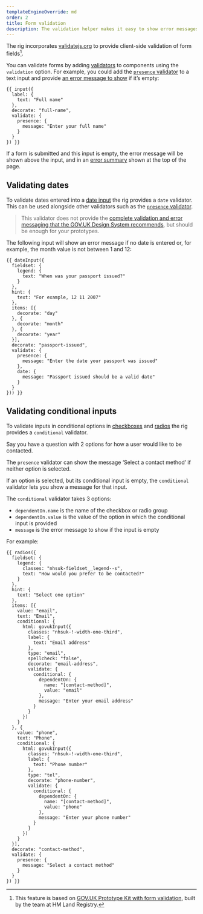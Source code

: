 ```yaml
---
templateEngineOverride: md
order: 2
title: Form validation
description: The validation helper makes it easy to show error messages when users are completing forms.
---
```


The rig incorporates [validatejs.org](https://validatejs.org) to provide client-side validation of form fields[^1].

You can validate forms by adding [validators](https://validatejs.org/#validators) to components using the `validation` option. For example, you could add the [`presence` validator](https://validatejs.org/#validators-presence) to a text input and provide [an error message to show](https://design-system.service.gov.uk/components/text-input/#error-messages) if it’s empty:

```njk
{{ input({
  label: {
    text: "Full name"
  },
  decorate: "full-name",
  validate: {
    presence: {
      message: "Enter your full name"
    }
  }
}) }}
```

If a form is submitted and this input is empty, the error message will be shown above the input, and in an [error summary](https://design-system.service.gov.uk/components/error-summary/) shown at the top of the page.

## Validating dates

To validate dates entered into a [date input](https://design-system.service.gov.uk/components/date-input/) the rig provides a `date` validator. This can be used alongside other validators such as the [`presence` validator](https://validatejs.org/#validators-presence).

> This validator does not provide the [complete validation and error messaging that the GOV.UK Design System recommends](https://design-system.service.gov.uk/components/date-input/#error-messages), but should be enough for your prototypes.

The following input will show an error message if no date is entered or, for example, the month value is not between 1 and 12:

```njk
{{ dateInput({
  fieldset: {
    legend: {
      text: "When was your passport issued?"
    }
  },
  hint: {
    text: "For example, 12 11 2007"
  },
  items: [{
    decorate: "day"
  }, {
    decorate: "month"
  }, {
    decorate: "year"
  }],
  decorate: "passport-issued",
  validate: {
    presence: {
      message: "Enter the date your passport was issued"
    },
    date: {
      message: "Passport issued should be a valid date"
    }
  }
})) }}
```

## Validating conditional inputs

To validate inputs in conditional options in [checkboxes](https://design-system.service.gov.uk/components/checkboxes/) and [radios](https://design-system.service.gov.uk/components/radios/) the rig provides a `conditional` validator.

Say you have a question with 2 options for how a user would like to be contacted.

The `presence` validator can show the message ‘Select a contact method’ if neither option is selected.

If an option is selected, but its conditional input is empty, the `conditional` validator lets you show a message for that input.

The `conditional` validator takes 3 options:

* `dependentOn.name` is the name of the checkbox or radio group
* `dependentOn.value` is the value of the option in which the conditional input is provided
* `message` is the error message to show if the input is empty

For example:

```njk
{{ radios({
  fieldset: {
    legend: {
      classes: "nhsuk-fieldset__legend--s",
      text: "How would you prefer to be contacted?"
    }
  },
  hint: {
    text: "Select one option"
  },
  items: [{
    value: "email",
    text: "Email",
    conditional: {
      html: govukInput({
        classes: "nhsuk-!-width-one-third",
        label: {
          text: "Email address"
        },
        type: "email",
        spellcheck: "false",
        decorate: "email-address",
        validate: {
          conditional: {
            dependentOn: {
              name: "[contact-method]",
              value: "email"
            },
            message: "Enter your email address"
          }
        }
      })
    }
  }, {
    value: "phone",
    text: "Phone",
    conditional: {
      html: govukInput({
        classes: "nhsuk-!-width-one-third",
        label: {
          text: "Phone number"
        },
        type: "tel",
        decorate: "phone-number",
        validate: {
          conditional: {
            dependentOn: {
              name: "[contact-method]",
              value: "phone"
            },
            message: "Enter your phone number"
          }
        }
      })
    }
  }],
  decorate: "contact-method",
  validate: {
    presence: {
      message: "Select a contact method"
    }
  }
}) }}
```

[^1]: This feature is based on [GOV.UK Prototype Kit with form validation](https://github.com/LandRegistry/govuk-prototype-kit-form-validation), built by the team at HM Land Registry.
